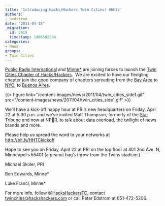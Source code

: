 ```yaml
---
title: 'Introducing Hacks/Hackers Twin Cities! #hhtc'
authors:
- pedstrom
date: "2011-04-15"
_migration:
  id: 2619
  timestamp: 1486602234
categories:
- News
groups:
- Twin Cities
---
```


[Public Radio International][1] and [Minne*][2] are joining forces to launch the [Twin Cities Chapter of Hacks/Hackers][3].  We are excited to have our fledgling chapter join the good company of chapters spreading from the [Bay Area][4] to [NYC][5], to [Buenos Aires][6].

{{< figure link="/content-images/news/2011/04/twin\_cities\_side1.gif" src="/content-images/news/2011/04/twin\_cities\_side1.gif" >}}

We’ll have a kick-off happy hour at PRI’s new headquarters on Friday, April 22 at 5:30 p.m. and we’ve invited Matt Thompson, formerly of the [Star Tribune][7] and now at [NPR][8], to talk about data overload, the twilight of news brands and more.

Please help us spread the word to your networks at <http://bit.ly/HHTCkickoff>.

Hope to see you on Friday, April 22 at PRI on the top floor at 401 2nd Ave. N, Minneapolis 55401 (a peanut bag’s throw from the Twins stadium.)

Michael Skoler, PRI

Ben Edwards, Minne*

Luke Francl, Minne*

For more info, follow [@HacksHackersTC][9], contact <twincities@hackshackers.com> or call Peter Edstrom at 651-472-5206.

 [1]: http://www.pri.org
 [2]: http://minnestar.org/
 [3]: http://www.meetup.com/Hacks-Hackers-Twin-Cities/
 [4]: http://meetupbayarea.hackshackers.com
 [5]: http://meetupnyc.hackshackers.com
 [6]: http://meetupba.hackshackers.com
 [7]: http://www.startribune.com/
 [8]: http://www.npr.org
 [9]: http://twitter.com/#!/hackshackerstc